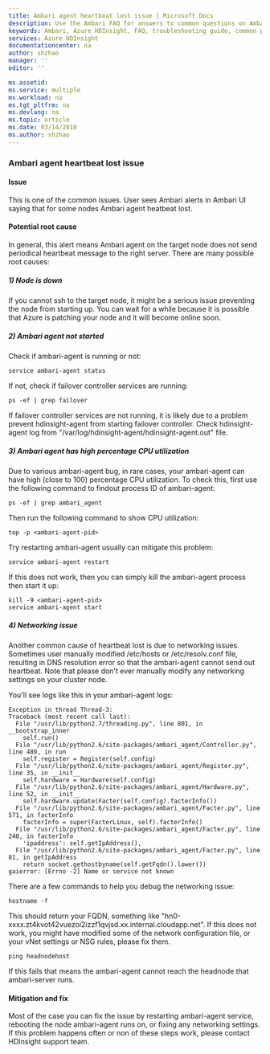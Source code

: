 ```yaml
---
title: Ambari agent heartbeat lost issue | Microsoft Docs
description: Use the Ambari FAQ for answers to common questions on Ambari on Azure HDInsight platform.
keywords: Ambari, Azure HDInsight, FAQ, troubleshooting guide, common problems, accessing folder
services: Azure HDInsight
documentationcenter: na
author: shzhao
manager: ''
editor: ''

ms.assetid: 
ms.service: multiple
ms.workload: na
ms.tgt_pltfrm: na
ms.devlang: na
ms.topic: article
ms.date: 03/14/2018
ms.author: shzhao
---
```


### Ambari agent heartbeat lost issue

#### Issue
This is one of the common issues. User sees Ambari alerts in Ambari UI saying that for some nodes Ambari agent heatbeat lost.

#### Potential root cause

In general, this alert means Ambari agent on the target node does not send periodical heartbeat message to the right server. There are many possible root causes:

##### 1) Node is down
If you cannot ssh to the target node, it might be a serious issue preventing the node from starting up. You can wait for a while because it is possible that Azure is patching your node and it will become online soon.

##### 2) Ambari agent not started

Check if ambari-agent is running or not: 
~~~~
service ambari-agent status
~~~~

If not, check if failover controller services are running:
~~~~
ps -ef | grep failover
~~~~

If failover controller services are not running, it is likely due to a problem prevent hdinsight-agent from starting failover controller. Check hdinsight-agent log from "/var/log/hdinsight-agent/hdinsight-agent.out" file.

##### 3) Ambari agent has high percentage CPU utilization

Due to various ambari-agent bug, in rare cases, your ambari-agent can have high (close to 100) percentage CPU utilization. To check this, first use the following command to findout process ID of ambari-agent:
~~~~
ps -ef | grep ambari_agent
~~~~
Then run the following command to show CPU utilization:
~~~~
top -p <ambari-agent-pid>
~~~~

Try restarting ambari-agent usually can mitigate this problem:
~~~~
service ambari-agent restart
~~~~
If this does not work, then you can simply kill the ambari-agent process then start it up:
~~~~
kill -9 <ambari-agent-pid>
service ambari-agent start
~~~~

##### 4) Networking issue
Another common cause of heartbeat lost is due to networking issues. Sometimes user manually modified /etc/hosts or /etc/resolv.conf file, resulting in DNS resolution error so that the ambari-agent cannot send out heartbeat. Note that please don't ever manually modify any networking settings on your cluster node.

You'll see logs like this in your ambari-agent logs:
~~~~
Exception in thread Thread-3:
Traceback (most recent call last):
  File "/usr/lib/python2.7/threading.py", line 801, in __bootstrap_inner
    self.run()
  File "/usr/lib/python2.6/site-packages/ambari_agent/Controller.py", line 489, in run
    self.register = Register(self.config)
  File "/usr/lib/python2.6/site-packages/ambari_agent/Register.py", line 35, in __init__
    self.hardware = Hardware(self.config)
  File "/usr/lib/python2.6/site-packages/ambari_agent/Hardware.py", line 52, in __init__
    self.hardware.update(Facter(self.config).facterInfo())
  File "/usr/lib/python2.6/site-packages/ambari_agent/Facter.py", line 571, in facterInfo
    facterInfo = super(FacterLinux, self).facterInfo()
  File "/usr/lib/python2.6/site-packages/ambari_agent/Facter.py", line 248, in facterInfo
    'ipaddress': self.getIpAddress(),
  File "/usr/lib/python2.6/site-packages/ambari_agent/Facter.py", line 81, in getIpAddress
    return socket.gethostbyname(self.getFqdn().lower())
gaierror: [Errno -2] Name or service not known
~~~~

There are a few commands to help you debug the networking issue:
~~~~
hostname -f
~~~~

This should return your FQDN, something like "hn0-xxxx.zt4kvot42vuezoi2izzf1qvjsd.xx.internal.cloudapp.net". If this does not work, you might have modified some of the network configuration file, or your vNet settings or NSG rules, please fix them.

~~~~
ping headnodehost
~~~~

If this fails that means the ambari-agent cannot reach the headnode that ambari-server runs.

#### Mitigation and fix
Most of the case you can fix the issue by restarting ambari-agent service, rebooting the node ambari-agent runs on, or fixing any networking settings. If this problem happens often or non of these steps work, please contact HDInsight support team.
